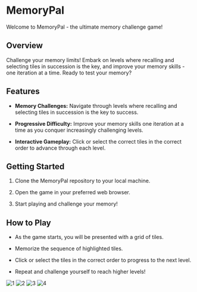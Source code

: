 # MemoryPal

  Welcome to MemoryPal - the ultimate memory challenge game!

## Overview

  Challenge your memory limits! Embark on levels where recalling and selecting tiles in succession is the key, and improve your memory skills - one iteration at a time. Ready to test your memory?

## Features

  - **Memory Challenges:** Navigate through levels where recalling and selecting tiles in succession is the key to success.
  
  - **Progressive Difficulty:** Improve your memory skills one iteration at a time as you conquer increasingly challenging levels.

  - **Interactive Gameplay:** Click or select the correct tiles in the correct order to advance through each level.

## Getting Started

  1. Clone the MemoryPal repository to your local machine.
     
  2. Open the game in your preferred web browser.

  3. Start playing and challenge your memory!

## How to Play

  - As the game starts, you will be presented with a grid of tiles.

  - Memorize the sequence of highlighted tiles.

  - Click or select the tiles in the correct order to progress to the next level.

  - Repeat and challenge yourself to reach higher levels!


![1](https://github.com/ltahmasian/MemoryPal/assets/108031297/b05ba3c3-ca65-47d3-9535-2b19fde8d41e)
![2](https://github.com/ltahmasian/MemoryPal/assets/108031297/4c9c3b5f-cfec-4e37-9d81-66b5943d3a11)
![3](https://github.com/ltahmasian/MemoryPal/assets/108031297/4f8ff7e6-396a-4d65-b60e-fe2a58f9e65d)
![4](https://github.com/ltahmasian/MemoryPal/assets/108031297/f5ce9763-b121-4bea-bd18-257b7838fd78)
